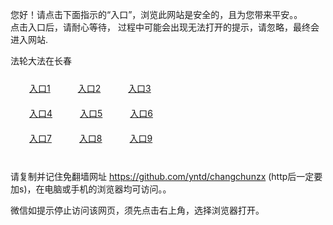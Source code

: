 您好！请点击下面指示的“入口”，浏览此网站是安全的，且为您带来平安。。 <br/>
点击入口后，请耐心等待， 过程中可能会出现无法打开的提示，请忽略，最终会进入网站. </br>

法轮大法在长春<br/>
<div style="padding:10px"><a style="margin:20px" target="_blank" href="https://d1vuhq73ldmgb1.cloudfront.net/2Qpsp?zbdqgq" id="ccLink1" rel="nofollow">入口1</a> <a target="_blank" style="margin:20px" href="https://d3qmjlpqlcg0o1.cloudfront.net/2Qpsp?tvesub" id="ccLink2" rel="nofollow">入口2</a> <a style="margin:20px" target="_blank" href="https://d11qpq4ekqgdbh.cloudfront.net/2Qpsp?gujagx" id="ccLink3" rel="nofollow">入口3</a></div>

<div style="padding:10px" ><a style="margin:20px" target="_blank" href="https://d1vuhq73ldmgb1.cloudfront.net/2Qpsp?zbdqgq" id="ccLink4" rel="nofollow">入口4</a> <a style="margin:20px" href="https://d3qmjlpqlcg0o1.cloudfront.net/2Qpsp?tvesub" target="_blank" id="ccLink5" rel="nofollow">入口5</a> <a style="margin:20px" href="https://d11qpq4ekqgdbh.cloudfront.net/2Qpsp?gujagx" target="_blank" id="ccLink6" rel="nofollow">入口6</a></div>

<div style="padding:10px"><a style="margin:20px" target="_blank" href="https://d1vuhq73ldmgb1.cloudfront.net/2Qpsp?zbdqgq" id="ccLink7" rel="nofollow">入口7</a> <a style="margin:20px" href="https://d3qmjlpqlcg0o1.cloudfront.net/2Qpsp?tvesub" target="_blank" id="ccLink8" rel="nofollow">入口8</a> <a style="margin:20px" target="_blank" href="https://d11qpq4ekqgdbh.cloudfront.net/2Qpsp?gujagx" id="ccLink9" rel="nofollow">入口9</a></div>

<br/>



请复制并记住免翻墙网址 https://github.com/yntd/changchunzx (http后一定要加s)，在电脑或手机的浏览器均可访问。。<br/>

微信如提示停止访问该网页，须先点击右上角，选择浏览器打开。
